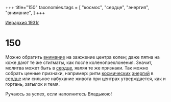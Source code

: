 +++
title="150"
taxonomies.tags = [
"космос",
"сердце",
"энергия",
"внимание",
]
+++

[Иерархия 1931г](/agni/19312)

# 150

Можно обратить [внимание](/tags/внимание) на зажжение центра колен; даже пятна на коже дают те же стигматы, как после коленопреклонения. Значит, молитва может быть в [сердце](/tags/сердце), являя те же признаки. Так можно собрать ценные признаки, например: ритм [космических](/tags/космос) [энергий](/tags/энергия) в [сердце](/tags/сердце) или сильное набухание живота при центрах утверждается, как и гортань, затылок и темя.   

Ручаюсь за успех, если наполнитесь Владыкою!   

